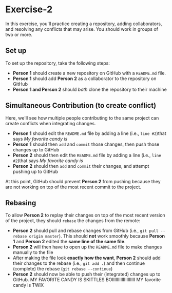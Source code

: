 # Exercise-2
In this exercise, you'll practice creating a repository, adding collaborators, and resolving any conflicts that may arise. You should work in groups of two or more.

## Set up

To set up the repository, take the following steps:

- **Person 1** should create a new repository on GitHub with a `README.md` file.
- **Person 1** should add **Person 2** as a collaborator to the repository on GitHub
- **Person 1 and Person 2** should _both_ clone the repository to their machine

## Simultaneous Contribution (to create conflict)

Here, we'll see how multiple people contributing to the same project can create conflicts when integrating changes.

- **Person 1** should edit the `README.md` file by adding a line (i.e., `line #2`)that says _My favorite candy is <candy>_
- **Person 1** should then `add` and `commit` those changes, then push those changes up to GitHub
- **Person 2** should then edit the `README.md` file by adding a line (i.e., `line #2`)that says _My favorite candy is <candy>_
- **Person 2** should then `add` and `commit` their changes, and attempt pushing up to GitHub

At this point, GitHub should prevent **Person 2** from pushing because they are not working on top of the most recent commit to the project.

## Rebasing
To allow **Person 2** to replay their changes on top of the most recent version of the project, they should `rebase` the changes from the remote:

- **Person 2** should pull and rebase changes from GitHub (i.e., `git pull --rebase origin master`). This should **not** work smoothly because **Person 1** and **Person 2** edited the **same line of the same file**.
- **Person 2** will then have to open up the `README.md` file to make changes manually to the file
- After making the file look **exactly how the want**, **Person 2** should add their changes to the rebase (i.e., `git add .`) and then continue (complete) the rebase (`git rebase --continue`)
- **Person 2** should now be able to push their (integrated) changes up to GitHub.
MY FAVORITE CANDY IS SKITTLES BOIIIIIIIIIIIIIIIIIII
MY favorite candy is TWIX
